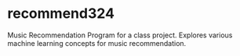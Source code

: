 recommend324
============

Music Recommendation Program for a class project. Explores various machine learning concepts for music recommendation.
